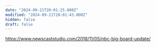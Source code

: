 ```yaml
---
date: "2024-09-21T20:01:25.000Z"
modified: "2024-09-21T20:01:43.000Z"
hidden: false
draft: false
---
```

<https://www.newscaststudio.com/2018/11/05/nbc-big-board-update/>